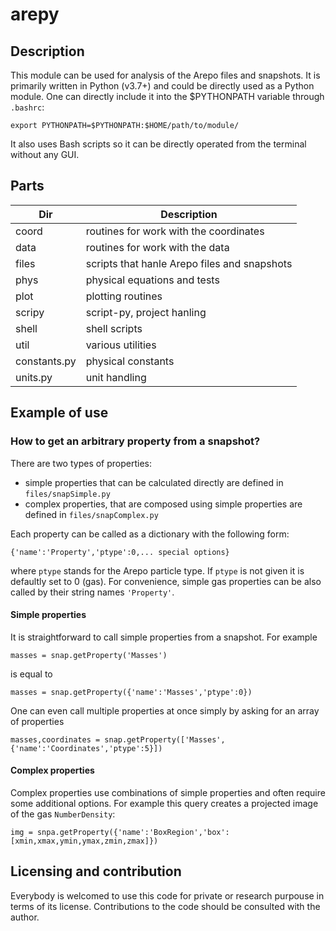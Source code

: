 # arepy

## Description
This module can be used for analysis of the Arepo files and snapshots.
It is primarily written in Python (v3.7+) and could be directly used as a Python module.
One can directly include it into the $PYTHONPATH variable through `.bashrc`:
```
export PYTHONPATH=$PYTHONPATH:$HOME/path/to/module/
```
It also uses Bash scripts so it can be directly operated from the terminal without any GUI.

## Parts

| Dir          | Description                                          |
|--------------|------------------------------------------------------|
| coord        | routines for work with the coordinates               |		
| data         | routines for work with the data                      |
| files        | scripts that hanle Arepo files and snapshots         |
| phys         | physical equations and tests                         |
| plot         | plotting routines                                    |
| scripy       | script-py, project hanling                           |
| shell        | shell scripts                                        |
| util         | various utilities                                    |
| constants.py | physical constants                                   |
| units.py     | unit handling                                        |

## Example of use

### How to get an arbitrary property from a snapshot?

There are two types of properties:
* simple properties that can be calculated directly are defined in `files/snapSimple.py`
* complex properties, that are composed using simple properties are defined in `files/snapComplex.py`

Each property can be called as a dictionary with the following form:
```
{'name':'Property','ptype':0,... special options}
```
where `ptype` stands for the Arepo particle type. 
If `ptype` is not given it is defaultly set to 0 (gas).
For convenience, simple gas properties can be also called by their string names `'Property'`.

#### Simple properties
It is straightforward to call simple properties from a snapshot. For example
```
masses = snap.getProperty('Masses')
```
is equal to
```
masses = snap.getProperty({'name':'Masses','ptype':0})
```
One can even call multiple properties at once simply by asking for an array of properties
```
masses,coordinates = snap.getProperty(['Masses',{'name':'Coordinates','ptype':5}])
```

#### Complex properties
Complex properties use combinations of simple properties and often require some additional options.
For example this query creates a projected image of the gas `NumberDensity`:
```
img = snpa.getProperty({'name':'BoxRegion','box':[xmin,xmax,ymin,ymax,zmin,zmax]})
```

## Licensing and contribution
Everybody is welcomed to use this code for private or research purpouse in terms of its license.
Contributions to the code should be consulted with the author.
